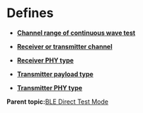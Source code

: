 # Defines

-   **[Channel range of continuous wave test](GUID-232551B8-4CB8-42F0-86EF-517265EABD34.md)**  

-   **[Receiver or transmitter channel](GUID-60BC186A-6C5A-4ABE-B0F9-391C4B40CC18.md)**  

-   **[Receiver PHY type](GUID-E48F2A0F-67E0-4999-BCCC-FD8784F524A8.md)**  

-   **[Transmitter payload type](GUID-80C46DBA-4FC8-49C3-94EA-755829267AD7.md)**  

-   **[Transmitter PHY type](GUID-2315B065-4B7A-421C-AC55-122168E3624B.md)**  


**Parent topic:**[BLE Direct Test Mode](GUID-A383B91A-CD0E-48B6-9C9F-879838FC7176.md)

